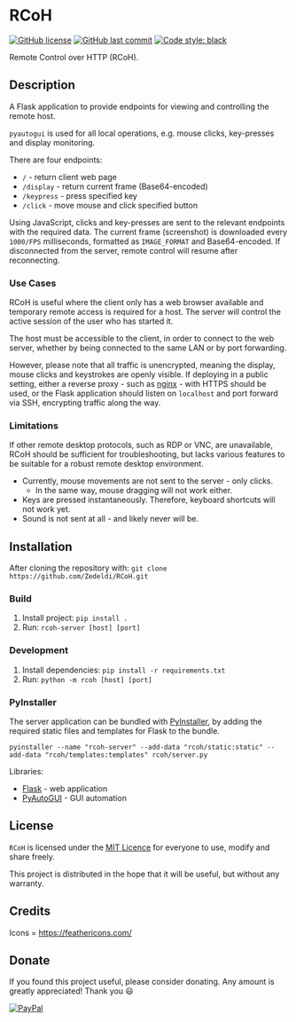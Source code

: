 # RCoH

[![GitHub license](https://img.shields.io/github/license/Zedeldi/RCoH?style=flat-square)](https://github.com/Zedeldi/RCoH/blob/master/LICENSE) [![GitHub last commit](https://img.shields.io/github/last-commit/Zedeldi/RCoH?style=flat-square)](https://github.com/Zedeldi/RCoH/commits) [![Code style: black](https://img.shields.io/badge/code%20style-black-000000.svg?style=flat-square)](https://github.com/psf/black)

Remote Control over HTTP (RCoH).

## Description

A Flask application to provide endpoints for viewing and controlling the remote host.

`pyautogui` is used for all local operations, e.g. mouse clicks, key-presses and display monitoring.

There are four endpoints:

- `/` - return client web page
- `/display` - return current frame (Base64-encoded)
- `/keypress` - press specified key
- `/click` - move mouse and click specified button

Using JavaScript, clicks and key-presses are sent to the relevant endpoints with the required data.
The current frame (screenshot) is downloaded every `1000/FPS` milliseconds, formatted as `IMAGE_FORMAT` and Base64-encoded.
If disconnected from the server, remote control will resume after reconnecting.

### Use Cases

RCoH is useful where the client only has a web browser available and temporary remote access is required for a host.
The server will control the active session of the user who has started it.

The host must be accessible to the client, in order to connect to the web server, whether by being connected to the same LAN or by port forwarding.

However, please note that all traffic is unencrypted, meaning the display, mouse clicks and keystrokes are openly visible.
If deploying in a public setting, either a reverse proxy - such as [nginx](https://nginx.org/) - with HTTPS should be used, or the Flask application should listen on `localhost` and port forward via SSH, encrypting traffic along the way.

### Limitations

If other remote desktop protocols, such as RDP or VNC, are unavailable, RCoH should be sufficient for troubleshooting, but lacks various features to be suitable for a robust remote desktop environment.

- Currently, mouse movements are not sent to the server - only clicks.
  - In the same way, mouse dragging will not work either.
- Keys are pressed instantaneously. Therefore, keyboard shortcuts will not work yet.
- Sound is not sent at all - and likely never will be.

## Installation

After cloning the repository with: `git clone https://github.com/Zedeldi/RCoH.git`

### Build

1. Install project: `pip install .`
2. Run: `rcoh-server [host] [port]`

### Development

1. Install dependencies: `pip install -r requirements.txt`
2. Run: `python -m rcoh [host] [port]`

### PyInstaller

The server application can be bundled with [PyInstaller](https://pyinstaller.org), by adding the required static files and templates for Flask to the bundle.

`pyinstaller --name "rcoh-server" --add-data "rcoh/static:static" --add-data "rcoh/templates:templates" rcoh/server.py`

Libraries:

- [Flask](https://pypi.org/project/Flask/) - web application
- [PyAutoGUI](https://pypi.org/project/PyAutoGUI/) - GUI automation

## License

`RCoH` is licensed under the [MIT Licence](https://mit-license.org/) for everyone to use, modify and share freely.

This project is distributed in the hope that it will be useful, but without any warranty.

## Credits

Icons = <https://feathericons.com/>

## Donate

If you found this project useful, please consider donating. Any amount is greatly appreciated! Thank you :smiley:

[![PayPal](https://www.paypalobjects.com/webstatic/mktg/Logo/pp-logo-150px.png)](https://paypal.me/ZackDidcott)

